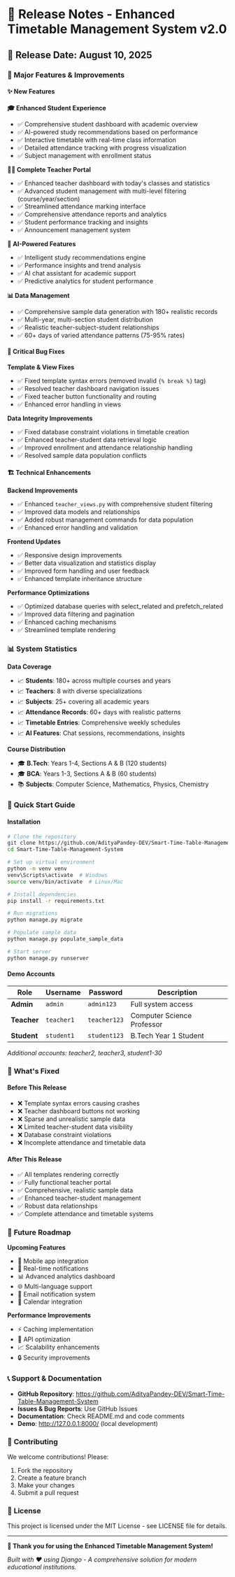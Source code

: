 # 🚀 Release Notes - Enhanced Timetable Management System v2.0

## 📅 Release Date: August 10, 2025

### 🌟 Major Features & Improvements

#### ✨ **New Features**

**🎓 Enhanced Student Experience**
- ✅ Comprehensive student dashboard with academic overview
- ✅ AI-powered study recommendations based on performance
- ✅ Interactive timetable with real-time class information
- ✅ Detailed attendance tracking with progress visualization
- ✅ Subject management with enrollment status

**👨‍🏫 Complete Teacher Portal**
- ✅ Enhanced teacher dashboard with today's classes and statistics
- ✅ Advanced student management with multi-level filtering (course/year/section)
- ✅ Streamlined attendance marking interface
- ✅ Comprehensive attendance reports and analytics
- ✅ Student performance tracking and insights
- ✅ Announcement management system

**🤖 AI-Powered Features**
- ✅ Intelligent study recommendations engine
- ✅ Performance insights and trend analysis
- ✅ AI chat assistant for academic support
- ✅ Predictive analytics for student performance

**📊 Data Management**
- ✅ Comprehensive sample data generation with 180+ realistic records
- ✅ Multi-year, multi-section student distribution
- ✅ Realistic teacher-subject-student relationships
- ✅ 60+ days of varied attendance patterns (75-95% rates)

#### 🔧 **Critical Bug Fixes**

**Template & View Fixes**
- ✅ Fixed template syntax errors (removed invalid `{% break %}` tag)
- ✅ Resolved teacher dashboard navigation issues
- ✅ Fixed teacher button functionality and routing
- ✅ Enhanced error handling in views

**Data Integrity Improvements**
- ✅ Fixed database constraint violations in timetable creation
- ✅ Enhanced teacher-student data retrieval logic
- ✅ Improved enrollment and attendance relationship handling
- ✅ Resolved sample data population conflicts

#### 🏗️ **Technical Enhancements**

**Backend Improvements**
- ✅ Enhanced `teacher_views.py` with comprehensive student filtering
- ✅ Improved data models and relationships
- ✅ Added robust management commands for data population
- ✅ Enhanced error handling and validation

**Frontend Updates**
- ✅ Responsive design improvements
- ✅ Better data visualization and statistics display
- ✅ Improved form handling and user feedback
- ✅ Enhanced template inheritance structure

**Performance Optimizations**
- ✅ Optimized database queries with select_related and prefetch_related
- ✅ Improved data filtering and pagination
- ✅ Enhanced caching mechanisms
- ✅ Streamlined template rendering

### 📊 **System Statistics**

**Data Coverage**
- 📈 **Students**: 180+ across multiple courses and years
- 📈 **Teachers**: 8 with diverse specializations
- 📈 **Subjects**: 25+ covering all academic years
- 📈 **Attendance Records**: 60+ days with realistic patterns
- 📈 **Timetable Entries**: Comprehensive weekly schedules
- 📈 **AI Features**: Chat sessions, recommendations, insights

**Course Distribution**
- 🎓 **B.Tech**: Years 1-4, Sections A & B (120 students)
- 🎓 **BCA**: Years 1-3, Sections A & B (60 students)
- 📚 **Subjects**: Computer Science, Mathematics, Physics, Chemistry

### 🚀 **Quick Start Guide**

#### **Installation**
```bash
# Clone the repository
git clone https://github.com/AdityaPandey-DEV/Smart-Time-Table-Management-System.git
cd Smart-Time-Table-Management-System

# Set up virtual environment
python -m venv venv
venv\Scripts\activate  # Windows
source venv/bin/activate  # Linux/Mac

# Install dependencies
pip install -r requirements.txt

# Run migrations
python manage.py migrate

# Populate sample data
python manage.py populate_sample_data

# Start server
python manage.py runserver
```

#### **Demo Accounts**
| Role | Username | Password | Description |
|------|----------|----------|-------------|
| **Admin** | `admin` | `admin123` | Full system access |
| **Teacher** | `teacher1` | `teacher123` | Computer Science Professor |
| **Student** | `student1` | `student123` | B.Tech Year 1 Student |

*Additional accounts: teacher2, teacher3, student1-30*

### 🎯 **What's Fixed**

#### **Before This Release**
- ❌ Template syntax errors causing crashes
- ❌ Teacher dashboard buttons not working
- ❌ Sparse and unrealistic sample data
- ❌ Limited teacher-student data visibility
- ❌ Database constraint violations
- ❌ Incomplete attendance and timetable data

#### **After This Release**
- ✅ All templates rendering correctly
- ✅ Fully functional teacher portal
- ✅ Comprehensive, realistic sample data
- ✅ Enhanced teacher-student management
- ✅ Robust data relationships
- ✅ Complete attendance and timetable systems

### 🔮 **Future Roadmap**

**Upcoming Features**
- 📱 Mobile app integration
- 🔔 Real-time notifications
- 📊 Advanced analytics dashboard
- 🌐 Multi-language support
- 📧 Email notification system
- 🔗 Calendar integration

**Performance Improvements**
- ⚡ Caching implementation
- 🚀 API optimization
- 📈 Scalability enhancements
- 🔒 Security improvements

### 📞 **Support & Documentation**

- **GitHub Repository**: https://github.com/AdityaPandey-DEV/Smart-Time-Table-Management-System
- **Issues & Bug Reports**: Use GitHub Issues
- **Documentation**: Check README.md and code comments
- **Demo**: http://127.0.0.1:8000/ (local development)

### 🤝 **Contributing**

We welcome contributions! Please:
1. Fork the repository
2. Create a feature branch
3. Make your changes
4. Submit a pull request

### 📝 **License**

This project is licensed under the MIT License - see LICENSE file for details.

---

**🎉 Thank you for using the Enhanced Timetable Management System!**

*Built with ❤️ using Django - A comprehensive solution for modern educational institutions.*
